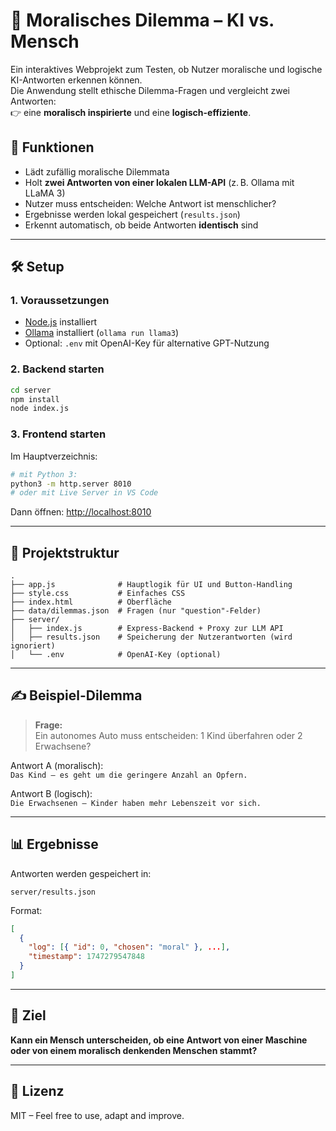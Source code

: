 # 🧠 Moralisches Dilemma – KI vs. Mensch

Ein interaktives Webprojekt zum Testen, ob Nutzer moralische und logische KI-Antworten erkennen können.  
Die Anwendung stellt ethische Dilemma-Fragen und vergleicht zwei Antworten:  
👉 eine **moralisch inspirierte** und eine **logisch-effiziente**.

## 🚀 Funktionen

- Lädt zufällig moralische Dilemmata
- Holt **zwei Antworten von einer lokalen LLM-API** (z. B. Ollama mit LLaMA 3)
- Nutzer muss entscheiden: Welche Antwort ist menschlicher?
- Ergebnisse werden lokal gespeichert (`results.json`)
- Erkennt automatisch, ob beide Antworten **identisch** sind

---

## 🛠️ Setup

### 1. Voraussetzungen

- [Node.js](https://nodejs.org/) installiert
- [Ollama](https://ollama.com/) installiert (`ollama run llama3`)
- Optional: `.env` mit OpenAI-Key für alternative GPT-Nutzung

### 2. Backend starten

```bash
cd server
npm install
node index.js
```

### 3. Frontend starten

Im Hauptverzeichnis:

```bash
# mit Python 3:
python3 -m http.server 8010
# oder mit Live Server in VS Code
```

Dann öffnen: [http://localhost:8010](http://localhost:8010)

---

## 📁 Projektstruktur

```
.
├── app.js              # Hauptlogik für UI und Button-Handling
├── style.css           # Einfaches CSS
├── index.html          # Oberfläche
├── data/dilemmas.json  # Fragen (nur "question"-Felder)
├── server/
│   ├── index.js        # Express-Backend + Proxy zur LLM API
│   ├── results.json    # Speicherung der Nutzerantworten (wird ignoriert)
│   └── .env            # OpenAI-Key (optional)
```

---

## ✍️ Beispiel-Dilemma

> **Frage:**  
> Ein autonomes Auto muss entscheiden: 1 Kind überfahren oder 2 Erwachsene?

Antwort A (moralisch):  
`Das Kind – es geht um die geringere Anzahl an Opfern.`

Antwort B (logisch):  
`Die Erwachsenen – Kinder haben mehr Lebenszeit vor sich.`

---

## 📊 Ergebnisse

Antworten werden gespeichert in:

```
server/results.json
```

Format:

```json
[
  {
    "log": [{ "id": 0, "chosen": "moral" }, ...],
    "timestamp": 1747279547848
  }
]
```

---

## 🧪 Ziel

**Kann ein Mensch unterscheiden, ob eine Antwort von einer Maschine oder von einem moralisch denkenden Menschen stammt?**

---

## 📄 Lizenz

MIT – Feel free to use, adapt and improve.
